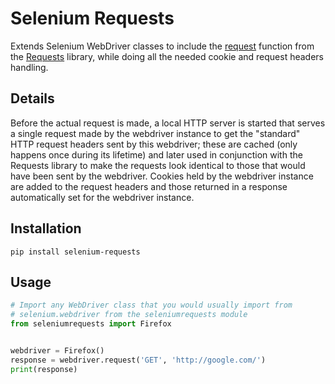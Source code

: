 Selenium Requests
=================

Extends Selenium WebDriver classes to include the [request](http://docs.python-requests.org/en/latest/api/#requests.request) function from the [Requests](http://python-requests.org/) library, while doing all the needed cookie and request headers handling.


Details
-------

Before the actual request is made, a local HTTP server is started that serves a single request made by the webdriver instance to get the "standard" HTTP request headers sent by this webdriver; these are cached (only happens once during its lifetime) and later used in conjunction with the Requests library to make the requests look identical to those that would have been sent by the webdriver. Cookies held by the webdriver instance are added to the request headers and those returned in a response automatically set for the webdriver instance.


Installation
------------
```pip install selenium-requests```


Usage
-----
```python
# Import any WebDriver class that you would usually import from
# selenium.webdriver from the seleniumrequests module
from seleniumrequests import Firefox


webdriver = Firefox()
response = webdriver.request('GET', 'http://google.com/')
print(response)
```
